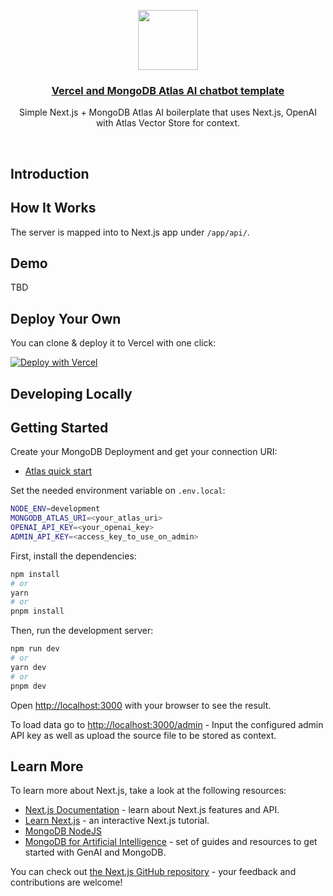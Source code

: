 <p align="center">
  <a href="https://nextjs-fastapi-starter.vercel.app/">
    <img src="https://assets.vercel.com/image/upload/v1588805858/repositories/vercel/logo.png" height="96">
    <h3 align="center">Vercel and MongoDB Atlas AI chatbot template</h3>
  </a>
</p>

<p align="center">Simple Next.js + MongoDB Atlas AI boilerplate that uses Next.js, OpenAI with Atlas Vector Store for context.</p>

<br/>

## Introduction





## How It Works

The server is mapped into to Next.js app under `/app/api/`.


## Demo

TBD

## Deploy Your Own

You can clone & deploy it to Vercel with one click:

[![Deploy with Vercel](https://vercel.com/button)](https://vercel.com/new/clone?repository-url=https%3A%2F%2Fgithub.com%2Fmongodb-developer%2Fvercel-ai-vector-search-template&env=MONGODB_ATLAS_URI,OPENAI_API_KEY,ADMIN_API_KEY,NODE_ENV)

## Developing Locally



## Getting Started

Create your MongoDB Deployment and get your connection URI:
- [Atlas quick start](https://www.mongodb.com/docs/atlas/getting-started/)

Set the needed environment variable on `.env.local`:
```bash
NODE_ENV=development
MONGODB_ATLAS_URI=<your_atlas_uri>
OPENAI_API_KEY=<your_openai_key>
ADMIN_API_KEY=<access_key_to_use_on_admin>
```
First, install the dependencies:

```bash
npm install
# or
yarn
# or
pnpm install
```

Then, run the development server:

```bash
npm run dev
# or
yarn dev
# or
pnpm dev
```

Open [http://localhost:3000](http://localhost:3000) with your browser to see the result.

To load data go to [http://localhost:3000/admin](http://localhost:3000/admin) - Input the configured admin API key as well as upload the source file to be stored as context.

## Learn More

To learn more about Next.js, take a look at the following resources:

- [Next.js Documentation](https://nextjs.org/docs) - learn about Next.js features and API.
- [Learn Next.js](https://nextjs.org/learn) - an interactive Next.js tutorial.
- [MongoDB NodeJS](https://www.mongodb.com/docs/drivers/node/current/)
- [MongoDB for Artificial Intelligence](https://www.mongodb.com/use-cases/artificial-intelligence) - set of guides and resources to get started with GenAI and MongoDB.

You can check out [the Next.js GitHub repository](https://github.com/vercel/next.js/) - your feedback and contributions are welcome!
